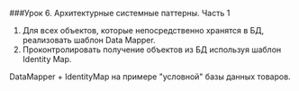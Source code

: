 ###Урок 6. Архитектурные системные паттерны. Часть 1

1. Для всех объектов, которые непосредственно хранятся в БД, реализовать шаблон Data Mapper.
2. Проконтролировать получение объектов из БД используя шаблон Identity Map.

DataMapper + IdentityMap на примере "условной" базы данных товаров. 

